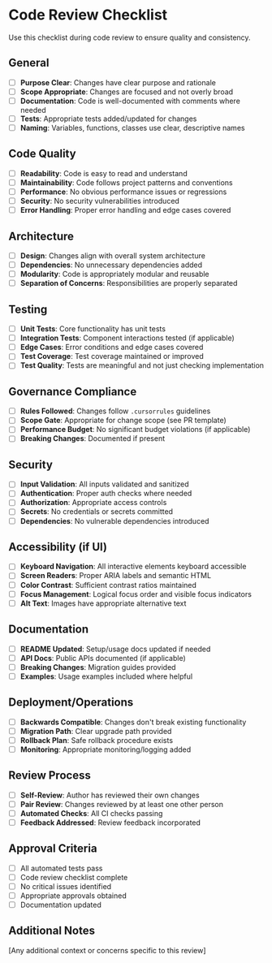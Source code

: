 # Code Review Checklist

Use this checklist during code review to ensure quality and consistency.

## General

- [ ] **Purpose Clear**: Changes have clear purpose and rationale
- [ ] **Scope Appropriate**: Changes are focused and not overly broad
- [ ] **Documentation**: Code is well-documented with comments where needed
- [ ] **Tests**: Appropriate tests added/updated for changes
- [ ] **Naming**: Variables, functions, classes use clear, descriptive names

## Code Quality

- [ ] **Readability**: Code is easy to read and understand
- [ ] **Maintainability**: Code follows project patterns and conventions
- [ ] **Performance**: No obvious performance issues or regressions
- [ ] **Security**: No security vulnerabilities introduced
- [ ] **Error Handling**: Proper error handling and edge cases covered

## Architecture

- [ ] **Design**: Changes align with overall system architecture
- [ ] **Dependencies**: No unnecessary dependencies added
- [ ] **Modularity**: Code is appropriately modular and reusable
- [ ] **Separation of Concerns**: Responsibilities are properly separated

## Testing

- [ ] **Unit Tests**: Core functionality has unit tests
- [ ] **Integration Tests**: Component interactions tested (if applicable)
- [ ] **Edge Cases**: Error conditions and edge cases covered
- [ ] **Test Coverage**: Test coverage maintained or improved
- [ ] **Test Quality**: Tests are meaningful and not just checking implementation

## Governance Compliance

- [ ] **Rules Followed**: Changes follow `.cursorrules` guidelines
- [ ] **Scope Gate**: Appropriate for change scope (see PR template)
- [ ] **Performance Budget**: No significant budget violations (if applicable)
- [ ] **Breaking Changes**: Documented if present

## Security

- [ ] **Input Validation**: All inputs validated and sanitized
- [ ] **Authentication**: Proper auth checks where needed
- [ ] **Authorization**: Appropriate access controls
- [ ] **Secrets**: No credentials or secrets committed
- [ ] **Dependencies**: No vulnerable dependencies introduced

## Accessibility (if UI)

- [ ] **Keyboard Navigation**: All interactive elements keyboard accessible
- [ ] **Screen Readers**: Proper ARIA labels and semantic HTML
- [ ] **Color Contrast**: Sufficient contrast ratios maintained
- [ ] **Focus Management**: Logical focus order and visible focus indicators
- [ ] **Alt Text**: Images have appropriate alternative text

## Documentation

- [ ] **README Updated**: Setup/usage docs updated if needed
- [ ] **API Docs**: Public APIs documented (if applicable)
- [ ] **Breaking Changes**: Migration guides provided
- [ ] **Examples**: Usage examples included where helpful

## Deployment/Operations

- [ ] **Backwards Compatible**: Changes don't break existing functionality
- [ ] **Migration Path**: Clear upgrade path provided
- [ ] **Rollback Plan**: Safe rollback procedure exists
- [ ] **Monitoring**: Appropriate monitoring/logging added

## Review Process

- [ ] **Self-Review**: Author has reviewed their own changes
- [ ] **Pair Review**: Changes reviewed by at least one other person
- [ ] **Automated Checks**: All CI checks passing
- [ ] **Feedback Addressed**: Review feedback incorporated

## Approval Criteria

- [ ] All automated tests pass
- [ ] Code review checklist complete
- [ ] No critical issues identified
- [ ] Appropriate approvals obtained
- [ ] Documentation updated

## Additional Notes

[Any additional context or concerns specific to this review]
